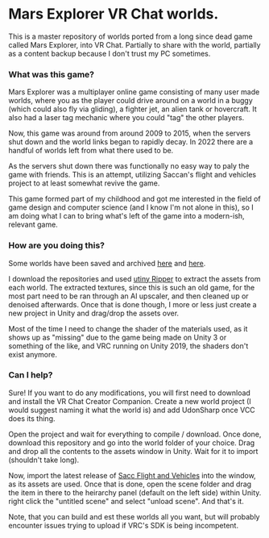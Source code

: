 # Mars Explorer VR Chat worlds.

This is a master repository of worlds ported from a long since dead game called Mars Explorer, into VR Chat. Partially to share with the world, partially as a content backup because I don't trust my PC sometimes. 

### What was this game?
Mars Explorer was a multiplayer online game consisting of many user made worlds, where you as the player could drive around on a world in a buggy (which could also fly via gliding), a fighter jet, an alien tank or hovercraft. It also had a laser tag mechanic where you could "tag" the other players. 

Now, this game was around from around 2009 to 2015, when the servers shut down and the world links began to rapidly decay. In 2022 there are a handful of worlds left from what there used to be. 

As the servers shut down there was functionally no easy way to paly the game with friends. This is an attempt, utilizing Saccan's flight and vehicles project to at least somewhat revive the game.

This game formed part of my childhood and got me interested in the field of game design and computer science (and I know I'm not alone in this), so I am doing what I can to bring what's left of the game into a modern-ish, relevant game. 


### How are you doing this?
Some worlds have been saved and archived [here](https://gitea.moe/lamp/map.syn3h.com-mirror/src/branch/modified/map.syn3h.com.s3.amazonaws.com) and [here](https://gitea.moe/lamp/whirlds/src/branch/master/marsxplr).

I download the repositories and used [utiny Ripper](https://github.com/mafaca/UtinyRipper) to extract the assets from each world.  The extracted textures, since this is such an old game, for the most part need to be ran through an AI upscaler, and then cleaned up or denoised afterwards.  Once that is done though, I more or less just create a new project in Unity and drag/drop the assets over.

Most of the time I need to change the shader of the materials used, as it shows up as "missing" due to the game being made on Unity 3 or something of the like, and VRC running on Unity 2019, the shaders don't exist anymore. 


### Can I help?
Sure! If you want to do any modifications, you will first need to download and install the VR Chat Creator Companion. Create a new world project (I would suggest naming it what the world is) and add UdonSharp once VCC does its thing. 

Open the project and wait for everything to compile / download. Once done, download this repository and go into the world folder  of your choice. Drag and drop all the contents to the assets window in Unity. Wait for it to import (shouldn't take long).

Now, import the latest release of [Sacc Flight and Vehicles](https://github.com/Sacchan-VRC/SaccFlightAndVehicles) into the window, as its assets are used. Once that is done, open the scene folder and drag the item in there to the heirarchy panel (default on the left side) within Unity. right click the "untitled scene" and select "unload scene". And that's it. 

Note, that you can build and est these worlds all you want, but will probably encounter issues trying to upload if VRC's SDK is being incompetent. 